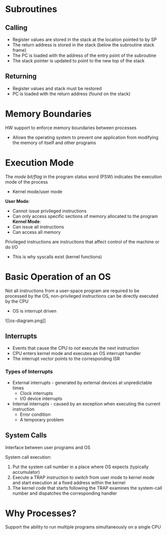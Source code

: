 
# Subroutines
## Calling
- Register values are stored in the stack at the location pointed to by SP
- The return address is stored in the stack (below the subroutine stack frame)
- The PC is loaded with the address of the entry point of the subroutine
- The stack pointer is updated to point to the new top of the stack

## Returning
- Register values and stack must be restored
- PC is loaded with the return address (found on the stack)


# Memory Boundaries
HW support to enforce memory boundaries between processes
- Allows the operating system to prevent one application from modifying the memory of itself and other programs

# Execution Mode
The *mode bit/flag* in the program status word (PSW) indicates the execution mode of the process
- Kernel mode/user mode

**User Mode**:
- Cannot issue privileged instructions
- Can only access specific sections of memory allocated to the program
**Kernel Mode**:
- Can issue all instructions
- Can access all memory

Privileged instructions are instructions that affect control of the machine or do I/O
- This is why syscalls exist (kernel functions)


# Basic Operation of an OS
Not all instructions from a user-space program are required to be processed by the OS, non-privileged instructions can be directly executed by the CPU
- OS is interrupt driven


![[os-diagram.png]]

## Interrupts
- Events that cause the CPU to *not* execute the next instruction
- CPU enters kernel mode and executes an OS interrupt handler
- The interrupt vector points to the corresponding ISR

### Types of Interrupts
- External interrupts - generated by external devices at unpredictable times
	- Clock interrupts
	- I/O device interrupts
- Internal interrupts - caused by an exception when executing the current instruction
	- Error condition
	- A temporary problem


## System Calls
Interface between user programs and OS

System call execution:
1. Put the system call number in a place where OS expects (typically accumulator)
2. Execute a TRAP instruction to switch from user mode to kernel mode and start execution at a fixed address within the kernel
3. The kernel code that starts following the TRAP examines the system-call number and dispatches the corresponding handler


# Why Processes?
Support the ability to run multiple programs simultaneously on a single CPU


